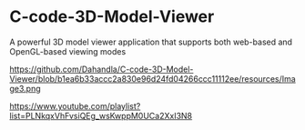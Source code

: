 # C-code-3D-Model-Viewer

A powerful 3D model viewer application that supports both web-based and OpenGL-based viewing modes

https://github.com/Dahandla/C-code-3D-Model-Viewer/blob/b1ea6b33accc2a830e96d24fd04266ccc11112ee/resources/Image3.png


https://www.youtube.com/playlist?list=PLNkqxVhFvsiQEg_wsKwppM0UCa2XxI3N8
